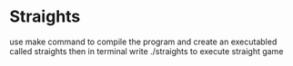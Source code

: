# Straights

use make command to compile the program and create an executabled called straights
then in terminal write ./straights to execute straight game
